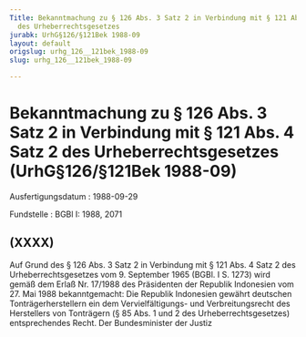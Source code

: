 ```yaml
---
Title: Bekanntmachung zu § 126 Abs. 3 Satz 2 in Verbindung mit § 121 Abs. 4 Satz 2
  des Urheberrechtsgesetzes
jurabk: UrhG§126/§121Bek 1988-09
layout: default
origslug: urhg_126__121bek_1988-09
slug: urhg_126__121bek_1988-09

---
```


# Bekanntmachung zu § 126 Abs. 3 Satz 2 in Verbindung mit § 121 Abs. 4 Satz 2 des Urheberrechtsgesetzes (UrhG§126/§121Bek 1988-09)

Ausfertigungsdatum
:   1988-09-29

Fundstelle
:   BGBl I: 1988, 2071



## (XXXX)

Auf Grund des § 126 Abs. 3 Satz 2 in Verbindung mit § 121 Abs. 4 Satz 2 des Urheberrechtsgesetzes vom 9. September 1965 (BGBl. I S. 1273) wird gemäß dem Erlaß Nr. 17/1988 des Präsidenten der Republik Indonesien vom 27. Mai 1988 bekanntgemacht:
Die Republik Indonesien gewährt deutschen Tonträgerherstellern ein dem Vervielfältigungs- und Verbreitungsrecht des Herstellers von Tonträgern (§ 85 Abs. 1 und 2 des Urheberrechtsgesetzes) entsprechendes Recht.
Der Bundesminister der Justiz

